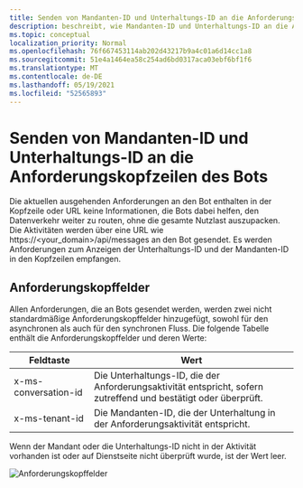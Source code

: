```yaml
---
title: Senden von Mandanten-ID und Unterhaltungs-ID an die Anforderungskopfzeilen des Bots
description: beschreibt, wie Mandanten-ID und Unterhaltungs-ID an die Anforderungskopfzeilen des Bots gesendet werden.
ms.topic: conceptual
localization_priority: Normal
ms.openlocfilehash: 76f667453114ab202d43217b9a4c01a6d14cc1a8
ms.sourcegitcommit: 51e4a1464ea58c254ad6bd0317aca03ebf6bf1f6
ms.translationtype: MT
ms.contentlocale: de-DE
ms.lasthandoff: 05/19/2021
ms.locfileid: "52565893"
---
```

# <a name="send-tenant-id-and-conversation-id-to-the-request-headers-of-the-bot"></a>Senden von Mandanten-ID und Unterhaltungs-ID an die Anforderungskopfzeilen des Bots

Die aktuellen ausgehenden Anforderungen an den Bot enthalten in der Kopfzeile oder URL keine Informationen, die Bots dabei helfen, den Datenverkehr weiter zu routen, ohne die gesamte Nutzlast auszupacken. Die Aktivitäten werden über eine URL wie https://<your_domain>/api/messages an den Bot gesendet. Es werden Anforderungen zum Anzeigen der Unterhaltungs-ID und der Mandanten-ID in den Kopfzeilen empfangen.

## <a name="request-header-fields"></a>Anforderungskopffelder

Allen Anforderungen, die an Bots gesendet werden, werden zwei nicht standardmäßige Anforderungskopffelder hinzugefügt, sowohl für den asynchronen als auch für den synchronen Fluss. Die folgende Tabelle enthält die Anforderungskopffelder und deren Werte:

| Feldtaste | Wert |
|----------------|-----------------|
| x-ms-conversation-id | Die Unterhaltungs-ID, die der Anforderungsaktivität entspricht, sofern zutreffend und bestätigt oder überprüft. |
| x-ms-tenant-id | Die Mandanten-ID, die der Unterhaltung in der Anforderungsaktivität entspricht. |

Wenn der Mandant oder die Unterhaltungs-ID nicht in der Aktivität vorhanden ist oder auf Dienstseite nicht überprüft wurde, ist der Wert leer.

![Anforderungskopffelder](~/assets/images/bots/requestheaderfields.png)
